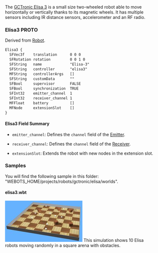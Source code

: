 The [GCTronic Elisa 3](http://www.gctronic.com/doc/index.php/Elisa-3) is a small size two-wheeled robot able to move horizontally or vertically thanks to its magnetic wheels.
It has multiple sensors including IR distance sensors, accelerometer and an RF radio.

### Elisa3 PROTO

Derived from [Robot](https://cyberbotics.com/doc/reference/robot).

```
Elisa3 {
  SFVec3f    translation      0 0 0
  SFRotation rotation         0 0 1 0
  SFString   name             "Elisa-3"
  SFString   controller       "elisa3"
  MFString   controllerArgs   []
  SFString   customData       ""
  SFBool     supervisor       FALSE
  SFBool     synchronization  TRUE
  SFInt32    emitter_channel  1
  SFInt32    receiver_channel 1
  MFFloat    battery          []
  MFNode     extensionSlot    []
}
```

#### Elisa3 Field Summary

- `emitter_channel`: Defines the `channel` field of the [Emitter](https://cyberbotics.com/doc/reference/emitter).

- `receiver_channel`: Defines the `channel` field of the [Receiver](https://cyberbotics.com/doc/reference/receiver).

- `extensionSlot`: Extends the robot with new nodes in the extension slot.

### Samples

You will find the following sample in this folder: "WEBOTS\_HOME/projects/robots/gctronic/elisa/worlds".

#### elisa3.wbt

![elisa3.wbt.png](images/elisa3/elisa3.wbt.thumbnail.jpg) This simulation shows 10 Elisa robots moving randomly in a square arena with obstacles.
